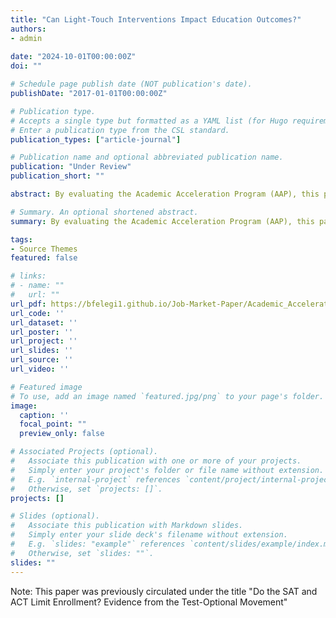 ```yaml
---
title: "Can Light-Touch Interventions Impact Education Outcomes?"
authors:
- admin
  
date: "2024-10-01T00:00:00Z"
doi: ""

# Schedule page publish date (NOT publication's date).
publishDate: "2017-01-01T00:00:00Z"

# Publication type.
# Accepts a single type but formatted as a YAML list (for Hugo requirements).
# Enter a publication type from the CSL standard.
publication_types: ["article-journal"]

# Publication name and optional abbreviated publication name.
publication: "Under Review"
publication_short: ""

abstract: By evaluating the Academic Acceleration Program (AAP), this paper examines whether switching the default of advanced coursework enrollment encourages high school students to take dual credit courses. I estimate the impact of qualifying for AAP using a regression discontinuity design to evaluate subsequent education outcomes. I find that students just qualifying for AAP increase their likelihood of taking a relevant dual credit course by 8 percentage points, with stronger results for boys. However, qualification for AAP does not significantly alter education outcomes. As policymakers continue these programs, it's important to understand whether simply expanding access is sufficient in improving outcomes.

# Summary. An optional shortened abstract.
summary: By evaluating the Academic Acceleration Program (AAP), this paper examines whether switching the default of advanced coursework enrollment encourages high school students to take dual credit courses. I estimate the impact of qualifying for AAP using a regression discontinuity design to evaluate subsequent education outcomes. I find that students just qualifying for AAP increase their likelihood of taking a relevant dual credit course by 8 percentage points, with stronger results for boys. However, qualification for AAP does not significantly alter education outcomes. As policymakers continue these programs, it's important to understand whether simply expanding access is sufficient in improving outcomes.

tags:
- Source Themes
featured: false

# links:
# - name: ""
#   url: ""
url_pdf: https://bfelegi1.github.io/Job-Market-Paper/Academic_Acceleration_2024.pdf
url_code: ''
url_dataset: ''
url_poster: ''
url_project: ''
url_slides: ''
url_source: ''
url_video: ''

# Featured image
# To use, add an image named `featured.jpg/png` to your page's folder. 
image:
  caption: ''
  focal_point: ""
  preview_only: false

# Associated Projects (optional).
#   Associate this publication with one or more of your projects.
#   Simply enter your project's folder or file name without extension.
#   E.g. `internal-project` references `content/project/internal-project/index.md`.
#   Otherwise, set `projects: []`.
projects: []

# Slides (optional).
#   Associate this publication with Markdown slides.
#   Simply enter your slide deck's filename without extension.
#   E.g. `slides: "example"` references `content/slides/example/index.md`.
#   Otherwise, set `slides: ""`.
slides: ""
---
```


Note: This paper was previously circulated under the title "Do the SAT and ACT Limit Enrollment? Evidence from the Test-Optional Movement"
